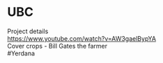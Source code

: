 # UBC
Project details
<br>
https://www.youtube.com/watch?v=AW3gaelBypYA
<br>
Cover crops - Bill Gates the farmer
<br>
#Yerdana
